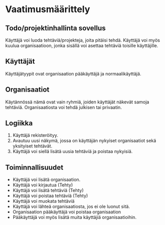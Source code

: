 # Vaatimusmäärittely

## Todo/projektinhallinta sovellus
Käyttäjä voi luoda tehtäviä/projekteja, joita pitäisi tehdä. Käyttäjä voi myös kuulua organisaatioon, jonka sisällä voi asettaa tehtäviä toisille käyttäjille. 

## Käyttäjät
Käyttäjätyypit ovat organisaation pääkäyttäjä ja normaalikäyttäjä. 

## Organisaatiot
Käytännössä nämä ovat vain ryhmiä, joiden käyttäjät näkevät samoja tehtäviä. Organisaatiosta voi tehdä julkisen tai privaatin. 

## Logiikka
1. Käyttäjä rekisteröityy.
2. Avautuu uusi näkymä, jossa on käyttäjän nykyiset organisaatiot sekä yksityiset tehtävät. 
3. Käyttäjä voi siellä lisätä uusia tehtäviä ja poistaa nykyisiä. 


## Toiminnallisuudet
 - Käyttäjä voi lisätä organisaation.
 - Käyttäjä voi kirjautua (Tehty)
 - Käyttäjä voi lisätä tehtäviä (Tehty)
 - Käyttäjä voi poistaa tehtäviä (Tehty)
 - Käyttäjä voi muokata tehtäviä
 - Käyttäjä voi lähteä organisaatiosta, jos ei ole luonut sitä. 
 - Organisaation pääkäyttäjä voi poistaa organisaation
 - Pääkäyttäjä voi myös lisätä muita käyttäjiä organisaatioihin. 